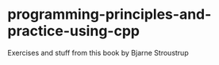 # programming-principles-and-practice-using-cpp
Exercises and stuff from this book by Bjarne Stroustrup

